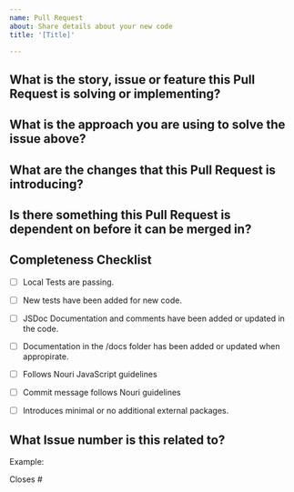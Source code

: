 ```yaml
---
name: Pull Request
about: Share details about your new code
title: '[Title]'

---
```


## What is the story, issue or feature this Pull Request is solving or implementing?



## What is the approach you are using to solve the issue above?



## What are the changes that this Pull Request is introducing?



## Is there something this Pull Request is dependent on before it can be merged in?


## Completeness Checklist
- [ ] Local Tests are passing.
- [ ] New tests have been added for new code.
- [ ] JSDoc Documentation and comments have been added or updated in the code.
- [ ] Documentation in the /docs folder has been added or updated when appropirate.
- [ ] Follows Nouri JavaScript guidelines
- [ ] Commit message follows Nouri guidelines
- [ ] Introduces minimal or no additional external packages.


## What Issue number is this related to?

Example:

Closes #<Issue Number>